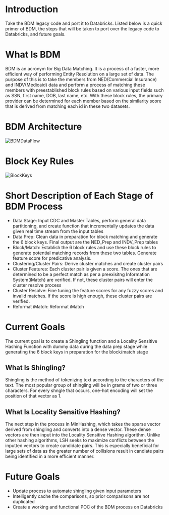 # Introduction
Take the BDM legacy code and port it to Databricks. Listed below is a quick primer of BDM, the steps that will be taken to port over the legacy code to Databricks, and future goals.

# What Is BDM
BDM is an acronym for Big Data Matching. It is a process of a faster, more efficient way of performing Entity Resolution on a large set of data. The purpose of this is to take the members from NED(Commercial Insurance) and INDV(Medicaid) data and perform a process of matching these members with preestablished block rules based on various input fields such as SSN, first name, DOB, last name, etc. With these block rules, the primary provider can be determined for each member based on the similarity score that is derived from matching each id in these two datasets. 

# BDM Architecture
![BDMDataFlow](https://user-images.githubusercontent.com/109543462/212356725-c461832a-b783-43e2-a34f-c9b402627d4f.PNG)

# Block Key Rules
![BlockKeys](https://user-images.githubusercontent.com/109543462/212356863-3a37875f-0e67-4fa0-9b0a-081f2f79baf8.PNG)

# Short Description of Each Stage of BDM Process
* Data Stage: Input CDC and Master Tables, perform general data partitioning, and create function that incrementally updates the data given real time stream from the input tables
* Data Prep: Clean data in preparation for block matching and generate the 6 block keys. Final output are the NED_Prep and INDV_Prep tables
* Block/Match: Establish the 6 block rules and use these block rules to generate potential matching records from these two tables. Generate feature score for predicative analysis.
* Clustering/Cluster Pairs: Derive cluster matches and create cluster pairs 
* Cluster Features: Each cluster pair is given a score. The ones that are determined to be a perfect match as per a preexisitng Information System(iMatch) are verified. If not, these cluster pairs will enter the cluster resolve process
* Cluster Resolve: Fine tuning the feature scores for any fuzzy scores and invalid matches. If the score is high enough, these cluster pairs are verified. 
* Reformat iMatch: Reformat iMatch

# Current Goals
The current goal is to create a Shingling function and a Locality Sensitive Hashing Function with dummy data during the data prep stage while generating the 6 block keys in preparation for the block/match stage

## What Is Shingling?
Shingling is the method of tokenizing text according to the characters of the text. The most popular group of shingling will be in grams of two or three characters. For every shngle that occurs, one-hot encoding will set the position of that vector as 1. 

## What Is Locality Sensitive Hashing?
The next step in the process in MinHashing, which takes the sparse vector derived from shingling and converts into a dense vector. These dense vectors are then input into the Locality Sensitive Hashing algorithm. Unlike other hashing algorithms, LSH seeks to maximize conflicts between the inputted vectors to create candidate pairs. This is especially beneficial for large sets of data as the greater number of collisions result in candiate pairs being identified in a more efficient manner. 

# Future Goals
* Update process to automate shingling given input parameters
* Intelligently cache the comparisons, so prior comparisons are not duplicated
* Create a working and functional POC of the BDM process on Databricks
